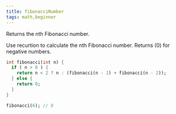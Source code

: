 ```yaml
---
title: fibonacciNumber
tags: math,beginner
---
```


Returns the nth Fibonacci number.

Use recurtion to calculate the nth Fibonacci number. Returns (0) for negative numbers.

```dart
int fibonacci(int n) {
  if ( n > 0 ) {
    return n < 2 ? n : (fibonacci(n - 1) + fibonacci(n - 2));
  } else {
    return 0;
  }
}
```

```dart
fibonacci(6); // 8
```
